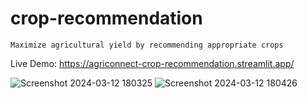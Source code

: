 # crop-recommendation
```Maximize agricultural yield by recommending appropriate crops```

Live Demo: https://agriconnect-crop-recommendation.streamlit.app/

![Screenshot 2024-03-12 180325](https://github.com/Dinesh-kumar-M-2002/crop-recommendation/assets/101576150/0244062e-c371-42a4-976d-0bd56082f718)
![Screenshot 2024-03-12 180426](https://github.com/Dinesh-kumar-M-2002/crop-recommendation/assets/101576150/d4887a50-258d-4294-8010-6d43234f13f9)


